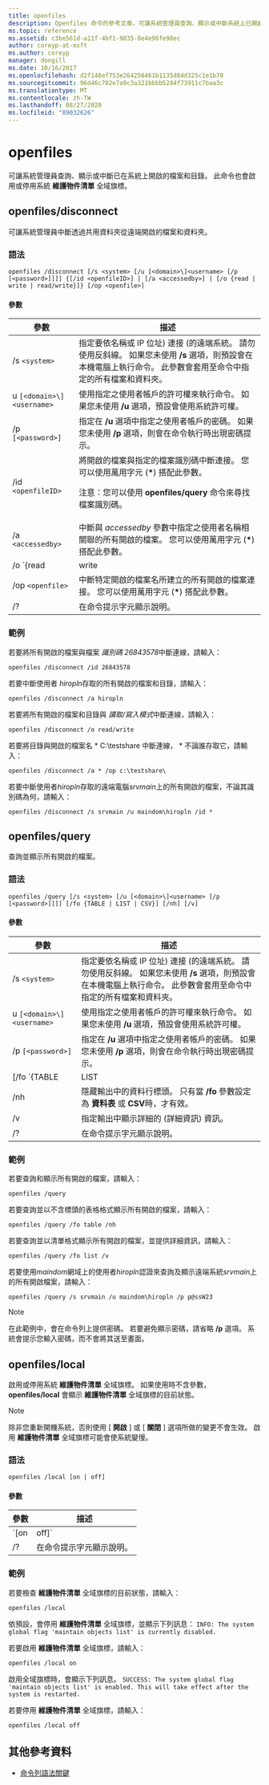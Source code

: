 ```yaml
---
title: openfiles
description: Openfiles 命令的參考文章，可讓系統管理員查詢、顯示或中斷系統上已開啟的檔案和目錄的連線。
ms.topic: reference
ms.assetid: c3be561d-a11f-4bf1-9835-8e4e96fe98ec
author: coreyp-at-msft
ms.author: coreyp
manager: dongill
ms.date: 10/16/2017
ms.openlocfilehash: d2f148ef753e264256461b1135d84d325c1e1b70
ms.sourcegitcommit: 96d46c702e7a9c3a321bbbb5284f73911c7baa3c
ms.translationtype: MT
ms.contentlocale: zh-TW
ms.lasthandoff: 08/27/2020
ms.locfileid: "89032626"
---
```

# <a name="openfiles"></a>openfiles

可讓系統管理員查詢、顯示或中斷已在系統上開啟的檔案和目錄。 此命令也會啟用或停用系統 **維護物件清單** 全域旗標。

## <a name="openfiles-disconnect"></a>openfiles/disconnect

可讓系統管理員中斷透過共用資料夾從遠端開啟的檔案和資料夾。

### <a name="syntax"></a>語法

```
openfiles /disconnect [/s <system> [/u [<domain>\]<username> [/p [<password>]]]] {[/id <openfileID>] | [/a <accessedby>] | [/o {read | write | read/write}]} [/op <openfile>]
```

#### <a name="parameters"></a>參數

| 參數 | 描述 |
|--|--|
| /s `<system>` | 指定要依名稱或 IP 位址) 連接 (的遠端系統。 請勿使用反斜線。 如果您未使用 **/s** 選項，則預設會在本機電腦上執行命令。 此參數會套用至命令中指定的所有檔案和資料夾。 |
| u `[<domain>\]<username>` | 使用指定之使用者帳戶的許可權來執行命令。 如果您未使用 **/u** 選項，預設會使用系統許可權。 |
| /p `[<password>]` | 指定在 **/u** 選項中指定之使用者帳戶的密碼。 如果您未使用 **/p** 選項，則會在命令執行時出現密碼提示。 |
| /id `<openfileID>` | 將開啟的檔案與指定的檔案識別碼中斷連接。 您可以使用萬用字元 (**&#42;**) 搭配此參數。<p>注意：您可以使用 **openfiles/query** 命令來尋找檔案識別碼。 |
| /a `<accessedby>` | 中斷與 *accessedby* 參數中指定之使用者名稱相關聯的所有開啟的檔案。 您可以使用萬用字元 (**&#42;**) 搭配此參數。 |
| /o `{read | write | read/write}` | 將所有開啟的檔案與指定的開啟模式值中斷連接。 有效的值為 **讀取**、 **寫入**或 **讀取/寫入**。 您可以使用萬用字元 (**&#42;**) 搭配此參數。 |
| /op `<openfile>` | 中斷特定開啟的檔案名所建立的所有開啟的檔案連接。 您可以使用萬用字元 (**&#42;**) 搭配此參數。 |
| /? | 在命令提示字元顯示說明。 |

### <a name="examples"></a>範例

若要將所有開啟的檔案與檔案 *識別碼 26843578*中斷連線，請輸入：

```
openfiles /disconnect /id 26843578
```

若要中斷使用者 *hiropln*存取的所有開啟的檔案和目錄，請輸入：

```
openfiles /disconnect /a hiropln
```

若要將所有開啟的檔案和目錄與 *讀取/寫入模式*中斷連線，請輸入：

```
openfiles /disconnect /o read/write
```

若要將目錄與開啟的檔案名 * C:\testshare 中斷連線， \* 不論誰存取它，請輸入：

```
openfiles /disconnect /a * /op c:\testshare\
```

若要中斷使用者*hiropln*存取的遠端電腦*srvmain*上的所有開啟的檔案，不論其識別碼為何，請輸入：

```
openfiles /disconnect /s srvmain /u maindom\hiropln /id *
```

## <a name="openfiles-query"></a>openfiles/query

查詢並顯示所有開啟的檔案。

### <a name="syntax"></a>語法

```
openfiles /query [/s <system> [/u [<domain>\]<username> [/p [<password>]]]] [/fo {TABLE | LIST | CSV}] [/nh] [/v]
```

#### <a name="parameters"></a>參數


| 參數 | 描述 |
|--|--|
| /s `<system>` | 指定要依名稱或 IP 位址) 連接 (的遠端系統。 請勿使用反斜線。 如果您未使用 **/s** 選項，則預設會在本機電腦上執行命令。 此參數會套用至命令中指定的所有檔案和資料夾。 |
| u `[<domain>\]<username>` | 使用指定之使用者帳戶的許可權來執行命令。 如果您未使用 **/u** 選項，預設會使用系統許可權。 |
| /p `[<password>]` | 指定在 **/u** 選項中指定之使用者帳戶的密碼。 如果您未使用 **/p** 選項，則會在命令執行時出現密碼提示。 |
| [/fo `{TABLE | LIST | CSV}` ] | 以指定的格式顯示輸出。 有效值包括：<ul><li>**資料表** -在資料表中顯示輸出。</li><li>**清單** -顯示清單中的輸出。</li><li>**Csv** -以逗點分隔值顯示 (CSV) 格式的輸出。</li></ul> |
| /nh | 隱藏輸出中的資料行標頭。 只有當 **/fo** 參數設定為 **資料表** 或 **CSV**時，才有效。 |
| /v | 指定輸出中顯示詳細的 (詳細資訊) 資訊。 |
| /? | 在命令提示字元顯示說明。 |

### <a name="examples"></a>範例

若要查詢和顯示所有開啟的檔案，請輸入：

```
openfiles /query
```

若要查詢並以不含標頭的表格格式顯示所有開啟的檔案，請輸入：

```
openfiles /query /fo table /nh
```

若要查詢並以清單格式顯示所有開啟的檔案，並提供詳細資訊，請輸入：

```
openfiles /query /fo list /v
```

若要使用*maindom*網域上的使用者*hiropln*認證來查詢及顯示遠端系統*srvmain*上的所有開啟檔案，請輸入：

```
openfiles /query /s srvmain /u maindom\hiropln /p p@ssW23
```

> [!NOTE]
> 在此範例中，會在命令列上提供密碼。 若要避免顯示密碼，請省略 **/p** 選項。 系統會提示您輸入密碼，而不會將其送至畫面。

## <a name="openfiles-local"></a>openfiles/local

啟用或停用系統 **維護物件清單** 全域旗標。 如果使用時不含參數， **openfiles/local** 會顯示 **維護物件清單** 全域旗標的目前狀態。

> [!NOTE]
> 除非您重新開機系統，否則使用 [ **開啟** ] 或 [ **關閉** ] 選項所做的變更不會生效。 啟用 **維護物件清單** 全域旗標可能會使系統變慢。

### <a name="syntax"></a>語法

```
openfiles /local [on | off]
```

#### <a name="parameters"></a>參數

| 參數 | 描述 |
|--|--|
| `[on | off]` | 啟用或停用系統 **維護物件清單** 全域旗標，這會追蹤本機檔案控制代碼。 |
| /? | 在命令提示字元顯示說明。 |

### <a name="examples"></a>範例

若要檢查 **維護物件清單** 全域旗標的目前狀態，請輸入：

```
openfiles /local
```

依預設，會停用 **維護物件清單** 全域旗標，並顯示下列訊息： `INFO: The system global flag 'maintain objects list' is currently disabled.`

若要啟用 **維護物件清單** 全域旗標，請輸入：

```
openfiles /local on
```

啟用全域旗標時，會顯示下列訊息。 `SUCCESS: The system global flag 'maintain objects list' is enabled. This will take effect after the system is restarted.`

若要停用 **維護物件清單** 全域旗標，請輸入：

```
openfiles /local off
```

## <a name="additional-references"></a>其他參考資料

- [命令列語法關鍵](command-line-syntax-key.md)
